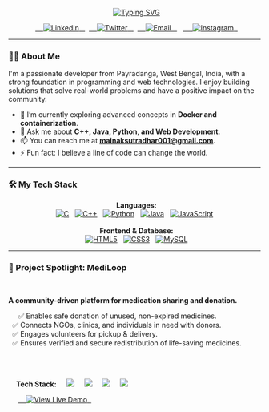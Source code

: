 <p align="center">
  <a href="https://git.io/typing-svg" target="_blank"><img src="https://readme-typing-svg.herokuapp.com?font=Fira+Code&size=28&pause=1000&color=3399FF&center=true&vCenter=true&width=500&lines=Hi+%2C+I'm+Mainak+Sutradhar+%F0%9F%91%8B;A+B.Tech+CSE+Undergraduate;Based+in+West+Bengal%2C+India;Always+learning+and+creating." alt="Typing SVG" /></a>
</p>

<p align="center">
  <a href="https://www.linkedin.com/in/mainak-sutradhar-ms25/" target="_blank">
    <img src="https://img.shields.io/badge/-LinkedIn-0077B5?style=for-the-badge&logo=linkedin&logoColor=white" alt="LinkedIn">
  </a>
  <a href="https://x.com/mainak_2501" target="_blank">
    <img src="https://img.shields.io/badge/-Twitter-1DA1F2?style=for-the-badge&logo=x&logoColor=white" alt="Twitter">
  </a>
  <a href="mailto:mainaksutradhar001@gmail.com" target="_blank">
    <img src="https://img.shields.io/badge/-Email-D14836?style=for-the-badge&logo=gmail&logoColor=white" alt="Email">
  </a>
   <a href="https://www.instagram.com/mainak_2501/" target="_blank">
    <img src="https://img.shields.io/badge/-Instagram-E4405F?style=for-the-badge&logo=instagram&logoColor=white" alt="Instagram">
  </a>
</p>

---

### 👨‍💻 About Me

I'm a passionate developer from Payradanga, West Bengal, India, with a strong foundation in programming and web technologies. I enjoy building solutions that solve real-world problems and have a positive impact on the community.

* 🌱 I’m currently exploring advanced concepts in **Docker and containerization**.
* 💬 Ask me about **C++, Java, Python, and Web Development**.
* 📫 You can reach me at **mainaksutradhar001@gmail.com**.
* ⚡ Fun fact: I believe a line of code can change the world.

---

### 🛠️ My Tech Stack

<p align="center">
  <strong>Languages:</strong><br>
  <a href="#" target="_blank"><img alt="C" src="https://img.shields.io/badge/C-%23A8B9CC.svg?style=for-the-badge&logo=c&logoColor=white"></a>
  <a href="#" target="_blank"><img alt="C++" src="https://img.shields.io/badge/C++%23-00599C.svg?style=for-the-badge&logo=c%2B%2B&logoColor=white"></a>
  <a href="#" target="_blank"><img alt="Python" src="https://img.shields.io/badge/python-3670A0?style=for-the-badge&logo=python&logoColor=ffdd54"></a>
  <a href="#" target="_blank"><img alt="Java" src="https://img.shields.io/badge/java-%23ED8B00.svg?style=for-the-badge&logo=openjdk&logoColor=white"></a>
  <a href="#" target="_blank"><img alt="JavaScript" src="https://img.shields.io/badge/javascript-%23323330.svg?style=for-the-badge&logo=javascript&logoColor=%23F7DF1E"></a>
  <br><br>
  <strong>Frontend & Database:</strong><br>
  <a href="#" target="_blank"><img alt="HTML5" src="https://img.shields.io/badge/html5-%23E34F26.svg?style=for-the-badge&logo=html5&logoColor=white"></a>
  <a href="#" target="_blank"><img alt="CSS3" src="https://img.shields.io/badge/css3-%231572B6.svg?style=for-the-badge&logo=css3&logoColor=white"></a>
  <a href="#" target="_blank"><img alt="MySQL" src="https://img.shields.io/badge/mysql-%2300f.svg?style=for-the-badge&logo=mysql&logoColor=white"></a>
</p>

---

### 🚀 Project Spotlight: MediLoop

<p align="center">
  <p><strong>A community-driven platform for medication sharing and donation.</strong></p>
  
  ✅ Enables safe donation of unused, non-expired medicines. <br>
  ✅ Connects NGOs, clinics, and individuals in need with donors. <br>
  ✅ Engages volunteers for pickup & delivery. <br>
  ✅ Ensures verified and secure redistribution of life-saving medicines.

  <br>
  
  <p>
    <strong>Tech Stack:</strong>
    <img src="https://img.shields.io/badge/html5-%23E34F26.svg?style=flat&logo=html5&logoColor=white" />
    <img src="https://img.shields.io/badge/css3-%231572B6.svg?style=flat&logo=css3&logoColor=white" />
    <img src="https://img.shields.io/badge/javascript-%23323330.svg?style=flat&logo=javascript&logoColor=%23F7DF1E" />
    <img src="https://img.shields.io/badge/mysql-%2300f.svg?style=flat&logo=mysql&logoColor=white" />
  </p>
  
  <a href="https://mediloop.wuaze.com/" target="_blank">
    <img src="https://img.shields.io/badge/-View_Live-%23306998?style=for-the-badge&logo=vercel&logoColor=white" alt="View Live Demo">
  </a>
</p>
